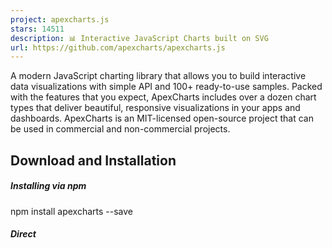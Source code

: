 ```yaml
---
project: apexcharts.js
stars: 14511
description: 📊 Interactive JavaScript Charts built on SVG
url: https://github.com/apexcharts/apexcharts.js
---
```


A modern JavaScript charting library that allows you to build interactive data visualizations with simple API and 100+ ready-to-use samples. Packed with the features that you expect, ApexCharts includes over a dozen chart types that deliver beautiful, responsive visualizations in your apps and dashboards. ApexCharts is an MIT-licensed open-source project that can be used in commercial and non-commercial projects.

  

Download and Installation
-------------------------

##### Installing via npm

npm install apexcharts --save

##### Direct <script> include

<script src\="https://cdn.jsdelivr.net/npm/apexcharts"\></script\>

Wrappers for Vue/React/Angular/Stencil
--------------------------------------

Integrate easily with 3rd party frameworks

-   vue-apexcharts
-   react-apexcharts
-   ng-apexcharts - Plugin by Morris Janatzek
-   stencil-apexcharts

### Unofficial Wrappers

Useful links to wrappers other than the popular frameworks mentioned above

-   apexcharter - Htmlwidget for ApexCharts
-   apexcharts.rb - Ruby wrapper for ApexCharts
-   larapex-charts - Laravel wrapper for ApexCharts
-   blazor-apexcharts - Blazor wrapper for ApexCharts demo
-   svelte-apexcharts - Svelte wrapper for ApexCharts

Usage
-----

import ApexCharts from 'apexcharts'

To create a basic bar chart with minimal configuration, write as follows:

var options \= {
  chart: {
    type: 'bar'
  },
  series: \[
    {
      name: 'sales',
      data: \[30, 40, 35, 50, 49, 60, 70, 91, 125\]
    }
  \],
  xaxis: {
    categories: \[1991, 1992, 1993, 1994, 1995, 1996, 1997, 1998, 1999\]
  }
}

var chart \= new ApexCharts(document.querySelector('#chart'), options)
chart.render()

This will render the following chart

### A little more than the basic

You can create a combination of different charts, sync them and give your desired look with unlimited possibilities. Below is an example of synchronized charts with github style.

Interactivity
-------------

Zoom, Pan, and Scroll through data. Make selections and load other charts using those selections. An example showing some interactivity

Dynamic Series Update
---------------------

Another approach is to Drill down charts where one selection updates the data of other charts. An example of loading dynamic series into charts is shown below

Annotations
-----------

Annotations allow you to write custom text on specific values or on axes values. Valuable to expand the visual appeal of your chart and make it more informative.

Mixed Charts
------------

You can combine more than one chart type to create a combo/mixed chart. Possible combinations can be line/area/column together in a single chart. Each chart type can have its own y-axis.

Candlestick
-----------

Use a candlestick chart (a common financial chart) to describe price changes of a security, derivative, or currency. The below image shows how you can use another chart as a brush/preview pane which acts as a handle to browse the main candlestick chart.

Heatmaps
--------

Use Heatmaps to represent data through colors and shades. Frequently used with bigger data collections, they are valuable for recognizing patterns and areas of focus.

Gauges
------

The tiny gauges are an important part of a dashboard and are useful in displaying single-series data. A demo of these gauges:

Sparklines
----------

Utilize sparklines to indicate trends in data, for example, occasional increments or declines, monetary cycles, or to feature the most extreme and least values:

Need Advanced Data Grid for your next project?
----------------------------------------------

We partnered with Infragistics, creators of the fastest data grids on the planet! Ignite UI Grids can handle unlimited rows and columns of data while providing access to custom templates and real-time data updates.

Featuring an intuitive API for easy theming and branding, you can quickly bind to data with minimal hand-on coding. The grid is available in most of your favorite frameworks:

Angular Data Grid | React Data Grid | Blazor Data Grid | Web Components DataGrid | jQuery Data Grid

What's included
---------------

The download bundle includes the following files and directories providing a minified single file in the dist folder. Every asset including icon/css is bundled in the js itself to avoid loading multiple files.

```
apexcharts/
├── dist/
│   └── apexcharts.min.js
├── src/
│   ├── assets/
│   ├── charts/
│   ├── modules/
│   ├── utils/
│   └── apexcharts.js
└── samples/
```

Development
-----------

#### Install dependencies and run the project

npm install
npm run dev

This will start the webpack watch and any changes you make to `src` folder will auto-compile and output will be produced in the `dist` folder.

More details in Contributing Guidelines.

#### Minifying the src

npm run build

Where do I go next?
-------------------

Head over to the documentation section to read more about how to use different kinds of charts and explore all options.

Contacts
--------

Email: info@apexcharts.com

Twitter: @apexcharts

Facebook: fb.com/apexcharts

Dependency
----------

ApexCharts uses SVG.js for drawing shapes, animations, applying svg filters, and a lot more under the hood. The library is bundled in the final build file, so you don't need to include it.

License
-------

ApexCharts is released under MIT license. You are free to use, modify and distribute this software, as long as the copyright header is left intact.
